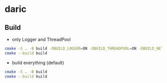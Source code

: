 # daric

## Build

- only Logger and ThreadPool

```bash
cmake -S . -B build -DBUILD_LOGGER=ON -DBUILD_THREADPOOL=ON -DBUILD_NETWORKING=OFF
cmake --build build
```

- build everything (default)

```bash
cmake -S . -B build
cmake --build build
```
